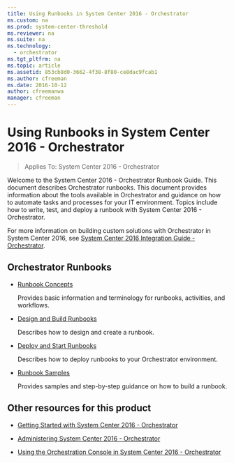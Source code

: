 ```yaml
---
title: Using Runbooks in System Center 2016 - Orchestrator
ms.custom: na
ms.prod: system-center-threshold
ms.reviewer: na
ms.suite: na
ms.technology:
  - orchestrator
ms.tgt_pltfrm: na
ms.topic: article
ms.assetid: 853cb8d0-3662-4f38-8f80-ce8dac9fcab1
ms.author: cfreeman
ms.date: 2016-10-12
author: cfreemanwa
manager: cfreeman
---
```

# Using Runbooks in System Center 2016 - Orchestrator

> Applies To: System Center 2016 - Orchestrator

Welcome to the System Center 2016 - Orchestrator Runbook Guide. This document describes Orchestrator runbooks. This document provides information about the tools available in Orchestrator and guidance on how to automate tasks and processes for your IT environment. Topics include how to write, test, and deploy a runbook with System Center 2016 - Orchestrator.  

For more information on building custom solutions with Orchestrator in System Center 2016, see [System Center 2016 Integration Guide \- Orchestrator](http://go.microsoft.com/fwlink/?LinkID=280268).  

## Orchestrator Runbooks  

-   [Runbook Concepts](../get-started/runbook-concepts.md)  

    Provides basic information and terminology for runbooks, activities, and workflows.  

-   [Design and Build Runbooks](../manage/design-and-build-runbooks.md)  

    Describes how to design and create a runbook.  

-   [Deploy and Start Runbooks](../deploy/deploy-and-start-runbooks.md)  

    Describes how to deploy runbooks to your Orchestrator environment.  

-   [Runbook Samples](../get-started/runbook-samples.md)  

    Provides samples and step\-by\-step guidance on how to build a runbook.  

## Other resources for this product  

-   [Getting Started with System Center 2016 - Orchestrator](../get-started/getting-started-with-system-center-2016---orchestrator.md)  

-   [Administering System Center 2016 - Orchestrator](../manage/administering-system-center-2016---orchestrator.md)  

-   [Using the Orchestration Console in System Center 2016 - Orchestrator](../get-started/using-the-orchestration-console-in-system-center-2016---orchestrator.md)  
